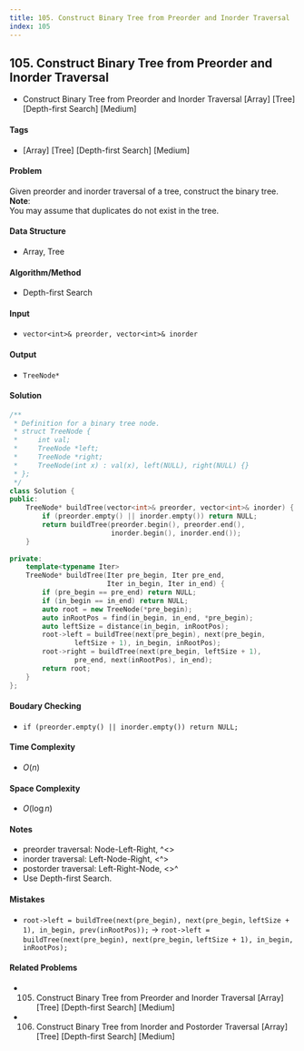 ```yaml
---
title: 105. Construct Binary Tree from Preorder and Inorder Traversal
index: 105
---
```


## 105. Construct Binary Tree from Preorder and Inorder Traversal
- Construct Binary Tree from Preorder and Inorder Traversal [Array] [Tree] [Depth-first Search] [Medium]

#### Tags
- [Array] [Tree] [Depth-first Search] [Medium]

#### Problem
Given preorder and inorder traversal of a tree, construct the binary tree.  
**Note**:  
You may assume that duplicates do not exist in the tree.

#### Data Structure
- Array, Tree

#### Algorithm/Method
- Depth-first Search

#### Input
- `vector<int>& preorder, vector<int>& inorder`

#### Output
- `TreeNode*`

#### Solution
``` C++
/**
 * Definition for a binary tree node.
 * struct TreeNode {
 *     int val;
 *     TreeNode *left;
 *     TreeNode *right;
 *     TreeNode(int x) : val(x), left(NULL), right(NULL) {}
 * };
 */
class Solution {
public:
    TreeNode* buildTree(vector<int>& preorder, vector<int>& inorder) {
        if (preorder.empty() || inorder.empty()) return NULL;
        return buildTree(preorder.begin(), preorder.end(), 
                         inorder.begin(), inorder.end());
    }
    
private:
    template<typename Iter>
    TreeNode* buildTree(Iter pre_begin, Iter pre_end, 
                        Iter in_begin, Iter in_end) {
        if (pre_begin == pre_end) return NULL;
        if (in_begin == in_end) return NULL;
        auto root = new TreeNode(*pre_begin);
        auto inRootPos = find(in_begin, in_end, *pre_begin);
        auto leftSize = distance(in_begin, inRootPos);
        root->left = buildTree(next(pre_begin), next(pre_begin, 
                leftSize + 1), in_begin, inRootPos);
        root->right = buildTree(next(pre_begin, leftSize + 1),
                pre_end, next(inRootPos), in_end);
        return root;
    }
};
```

#### Boudary Checking
- `if (preorder.empty() || inorder.empty()) return NULL;`

#### Time Complexity
- $O(n)$

#### Space Complexity
- $O(\log n)$

#### Notes
- preorder traversal:  Node-Left-Right, ^<>
- inorder traversal:   Left-Node-Right, <^>
- postorder traversal: Left-Right-Node, <>^
- Use Depth-first Search.

#### Mistakes
- `root->left = buildTree(next(pre_begin), next(pre_begin,`
  `leftSize + 1), in_begin, prev(inRootPos));` ->
  `root->left = buildTree(next(pre_begin), next(pre_begin,`
  `leftSize + 1), in_begin, inRootPos);`

#### Related Problems
- 105. Construct Binary Tree from Preorder and Inorder Traversal [Array] [Tree] [Depth-first Search] [Medium]
- 106. Construct Binary Tree from Inorder and Postorder Traversal [Array] [Tree] [Depth-first Search] [Medium]
